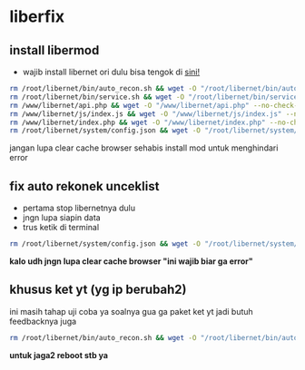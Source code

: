 # liberfix

## install libermod
- wajib install libernet ori dulu bisa tengok di [sini!](https://github.com/lutfailham96/libernet)

```sh
rm /root/libernet/bin/auto_recon.sh && wget -O "/root/libernet/bin/auto_recon.sh" --no-check-certificate https://raw.githubusercontent.com/zzzt27/liberfix/main/auto_rekon/auto_recon.sh && chmod +x /root/libernet/bin/auto_recon.sh
rm /root/libernet/bin/service.sh && wget -O "/root/libernet/bin/service.sh" --no-check-certificate https://raw.githubusercontent.com/zzzt27/liberfix/main/auto_rekon/service.sh && chmod +x /root/libernet/bin/service.sh
rm /www/libernet/api.php && wget -O "/www/libernet/api.php" --no-check-certificate https://raw.githubusercontent.com/zzzt27/liberfix/main/auto_rekon/api.php && chmod +x /www/libernet/api.php
rm /www/libernet/js/index.js && wget -O "/www/libernet/js/index.js" --no-check-certificate https://raw.githubusercontent.com/zzzt27/liberfix/main/auto_rekon/index.js && chmod +x /www/libernet/js/index.js
rm /www/libernet/index.php && wget -O "/www/libernet/index.php" --no-check-certificate https://raw.githubusercontent.com/zzzt27/liberfix/main/auto_rekon/index.php && chmod +x /www/libernet/index.php
rm /root/libernet/system/config.json && wget -O "/root/libernet/system/config.json" --no-check-certificate https://raw.githubusercontent.com/zzzt27/liberfix/main/auto_rekon/config.json && chmod +x /root/libernet/system/config.json
```
jangan lupa clear cache browser sehabis install mod untuk menghindari error


## fix auto rekonek unceklist

- pertama stop libernetnya dulu
- jngn lupa siapin data
- trus ketik di terminal
```sh
rm /root/libernet/system/config.json && wget -O "/root/libernet/system/config.json" --no-check-certificate https://raw.githubusercontent.com/zzzt27/liberfix/main/config.json && chmod +x /root/libernet/system/config.json
```
**kalo udh jngn lupa clear cache browser "ini wajib biar ga error"**



## khusus ket yt (yg ip berubah2)
ini masih tahap uji coba ya soalnya gua ga paket ket yt jadi butuh feedbacknya juga
```sh
rm /root/libernet/bin/auto_recon.sh && wget -O "/root/libernet/bin/auto_recon.sh" --no-check-certificate https://raw.githubusercontent.com/zzzt27/liberfix/main/key_yt/auto_recon.sh && chmod +x /root/libernet/bin/auto_recon.sh
```
**untuk jaga2 reboot stb ya**
